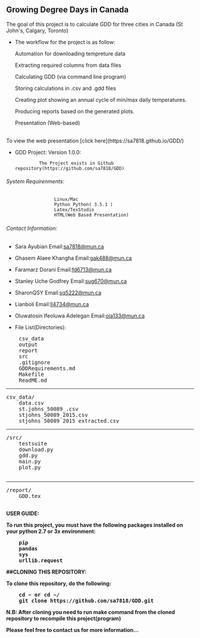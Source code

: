 ## Growing Degree Days in Canada

The goal of this project is to calculate GDD for three cities in Canada (St John's, Calgary, Toronto)
- The workflow for the project is as follow:

    Automation for downloading tempreture data

    Extracting required columns from data files

    Calculating GDD (via command line program)

    Storing calculations in .csv and .gdd files

    Creating plot showing an annual cycle of min/max daily temperatures.

    Producing reports based on the generated plots.

    Presentation (Web-based)

<br>
To view the web presentation [click here](https://sa7818.github.io/GDD/)
<br>


- GDD Project:
                     Version 1.0.0:

               The Project exists in Github repository(https://github.com/sa7818/GDD)
###### System Requirenments:
                      Linux/Mac
                      Python Python( 3.5.1 )
                      Latex/TexStudio
                      HTML(Web Based Presentation)

######  Contact Information:

- Sara Ayubian                   Email:sa7818@mun.ca
- Ghasem Alaee Khangha           Email:gak488@mun.ca
- Faramarz Dorani                Email:fd6713@mun.ca
- Stanley Uche Godfrey           Email:sug670@mun.ca
- SharonQSY                      Email:sq5222@mun.ca
- Lianboli                       Email:ll4734@mun.ca
- Oluwatosin Ifeoluwa Adelegan   Email:oia133@mun.ca

- File List(Directories):

<pre>
 	csv_data 
	output
	report 
	src 
	.gitignore 	
	GDDRequirements.md 	
	Makefile 
	ReadME.md
</pre>
---------
<pre>
csv_data/ 
	data.csv 
	st.johns_50089_.csv 
	stjohns_50089_2015.csv 
	stjohns_50089_2015_extracted.csv
</pre>
-----
<pre>
/src/
 	testsuite 
	download.py 
	gdd.py 	
	main.py 
	plot.py

</pre>
------
<pre>
/report/
 	GDD.tex
 </pre>

<b>USER GUIDE:<b>
<p> To run this project, you must have the following packages installed on your python 2.7 or 3x environment:
<pre>
	pip
	pandas
	sys
	urllib.request
</pre>
</p>

##CLONING THIS REPOSITORY:
<p> To clone this repository, do the following:
<pre>
	cd ~ or cd ~/<Workspace>
	git clone https://github.com/sa7818/GDD.git
</pre>
</p>
<p><b>N.B:</b> After cloning you need to run <b>make</b> command from the cloned repository to recompile this project(program)
</br>

<b> Please feel free to contact us for more information...
